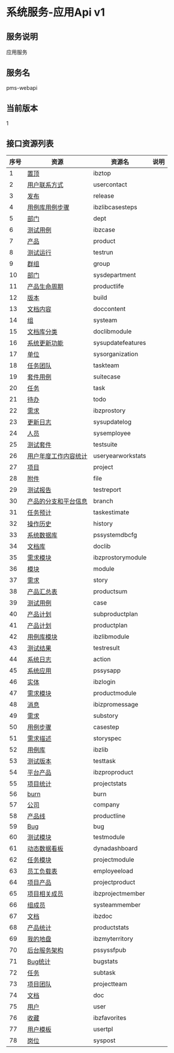 
# 系统服务-应用Api v1
## 服务说明
应用服务

## 服务名
pms-webapi

## 当前版本
1

## 接口资源列表
| 序号 | 资源 | 资源名 | 说明 |
| ---- | ---- | ---- | ---- |
| 1 | [置顶](1/IbzTop) | ibztop |  |
| 2 | [用户联系方式](1/UserContact) | usercontact |  |
| 3 | [发布](1/Release) | release |  |
| 4 | [用例库用例步骤](1/IbzLibCaseSteps) | ibzlibcasesteps |  |
| 5 | [部门](1/Dept) | dept |  |
| 6 | [测试用例](1/IbzCase) | ibzcase |  |
| 7 | [产品](1/Product) | product |  |
| 8 | [测试运行](1/TestRun) | testrun |  |
| 9 | [群组](1/Group) | group |  |
| 10 | [部门](1/SysDepartment) | sysdepartment |  |
| 11 | [产品生命周期](1/ProductLife) | productlife |  |
| 12 | [版本](1/Build) | build |  |
| 13 | [文档内容](1/DocContent) | doccontent |  |
| 14 | [组](1/SysTeam) | systeam |  |
| 15 | [文档库分类](1/DocLibModule) | doclibmodule |  |
| 16 | [系统更新功能](1/SysUpdateFeatures) | sysupdatefeatures |  |
| 17 | [单位](1/SysOrganization) | sysorganization |  |
| 18 | [任务团队](1/TaskTeam) | taskteam |  |
| 19 | [套件用例](1/SuiteCase) | suitecase |  |
| 20 | [任务](1/Task) | task |  |
| 21 | [待办](1/Todo) | todo |  |
| 22 | [需求](1/IBZProStory) | ibzprostory |  |
| 23 | [更新日志](1/SysUpdateLog) | sysupdatelog |  |
| 24 | [人员](1/SysEmployee) | sysemployee |  |
| 25 | [测试套件](1/TestSuite) | testsuite |  |
| 26 | [用户年度工作内容统计](1/UserYearWorkStats) | useryearworkstats |  |
| 27 | [项目](1/Project) | project |  |
| 28 | [附件](1/File) | file |  |
| 29 | [测试报告](1/TestReport) | testreport |  |
| 30 | [产品的分支和平台信息](1/Branch) | branch |  |
| 31 | [任务预计](1/TaskEstimate) | taskestimate |  |
| 32 | [操作历史](1/History) | history |  |
| 33 | [系统数据库](1/PSSystemDBCfg) | pssystemdbcfg |  |
| 34 | [文档库](1/DocLib) | doclib |  |
| 35 | [需求模块](1/IBZProStoryModule) | ibzprostorymodule |  |
| 36 | [模块](1/Module) | module |  |
| 37 | [需求](1/Story) | story |  |
| 38 | [产品汇总表](1/ProductSum) | productsum |  |
| 39 | [测试用例](1/Case) | case |  |
| 40 | [产品计划](1/SubProductPlan) | subproductplan |  |
| 41 | [产品计划](1/ProductPlan) | productplan |  |
| 42 | [用例库模块](1/IbzLibModule) | ibzlibmodule |  |
| 43 | [测试结果](1/TestResult) | testresult |  |
| 44 | [系统日志](1/Action) | action |  |
| 45 | [系统应用](1/PSSysApp) | pssysapp |  |
| 46 | [实体](1/IbzLogin) | ibzlogin |  |
| 47 | [需求模块](1/ProductModule) | productmodule |  |
| 48 | [消息](1/IBIZProMessage) | ibizpromessage |  |
| 49 | [需求](1/SubStory) | substory |  |
| 50 | [用例步骤](1/CaseStep) | casestep |  |
| 51 | [需求描述](1/StorySpec) | storyspec |  |
| 52 | [用例库](1/IbzLib) | ibzlib |  |
| 53 | [测试版本](1/TestTask) | testtask |  |
| 54 | [平台产品](1/IBZProProduct) | ibzproproduct |  |
| 55 | [项目统计](1/ProjectStats) | projectstats |  |
| 56 | [burn](1/Burn) | burn |  |
| 57 | [公司](1/Company) | company |  |
| 58 | [产品线](1/ProductLine) | productline |  |
| 59 | [Bug](1/Bug) | bug |  |
| 60 | [测试模块](1/TestModule) | testmodule |  |
| 61 | [动态数据看板](1/DynaDashboard) | dynadashboard |  |
| 62 | [任务模块](1/ProjectModule) | projectmodule |  |
| 63 | [员工负载表](1/EmpLoyeeload) | employeeload |  |
| 64 | [项目产品](1/ProjectProduct) | projectproduct |  |
| 65 | [项目相关成员](1/IbzProjectMember) | ibzprojectmember |  |
| 66 | [组成员](1/SysTeamMember) | systeammember |  |
| 67 | [文档](1/IBzDoc) | ibzdoc |  |
| 68 | [产品统计](1/ProductStats) | productstats |  |
| 69 | [我的地盘](1/IbzMyTerritory) | ibzmyterritory |  |
| 70 | [后台服务架构](1/PSSysSFPub) | pssyssfpub |  |
| 71 | [Bug统计](1/BugStats) | bugstats |  |
| 72 | [任务](1/SubTask) | subtask |  |
| 73 | [项目团队](1/ProjectTeam) | projectteam |  |
| 74 | [文档](1/Doc) | doc |  |
| 75 | [用户](1/User) | user |  |
| 76 | [收藏](1/IbzFavorites) | ibzfavorites |  |
| 77 | [用户模板](1/UserTpl) | usertpl |  |
| 78 | [岗位](1/SysPost) | syspost |  |

